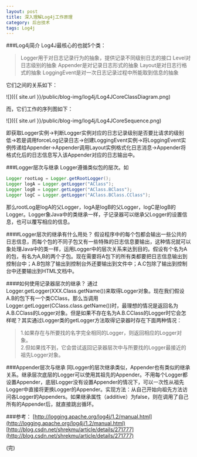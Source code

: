 ```yaml
---
layout: post
title: 深入理解Log4j工作原理
category: 后台技术
tags: Log4j
---
```


###Log4j简介
Log4J最核心的也就5个类：

> Logger用于对日志记录行为的抽象，提供记录不同级别日志的接口
> Level对日志级别的抽象
> Appender是对记录日志形式的抽象
> Layout是对日志行格式的抽象
> LoggingEvent是对一次日志记录过程中所能取到信息的抽象

它们之间的关系如下：

![]({{ site.url }}/public/blog-img/log4j/Log4JCoreClassDiagram.png)

而，它们工作的序列图如下：

![]({{ site.url }}/public/blog-img/log4j/Log4JCoreSequence.png)

即获取Logger实例->判断Logger实例对应的日志记录级别是否要比请求的级别低->若是调用forceLog记录日志->创建LoggingEvent实例->将LoggingEvent实例传递给Appender->Appender调用Layout实例格式化日志消息->Appender将格式化后的日志信息写入该Appender对应的日志输出中。

###Logger层次与继承
Logger遵循类似包的层次。如

```java      
Logger rootLog = Logger.getRootLogger();        
Logger logA = Logger.getLogger("AClass");           
Logger logB = Logger.getLogger("AClass.BClass");           
Logger logC = Logger.getLogger("AClass.BClass.CClass"); 
```
           
那么rootLog是logA的父Logger，logA是logB的父Logger，logC是logB的Logger。Logger象Java中的类继承一样，子记录器可以继承父Logger的设置信息，也可以覆写相应的信息。

####Logger层次的继承有什么用处？
假设程序中的每个包都会输出一些公共的日志信息，而每个包的不同子包又有一些特殊的日志信息要输出，这种情况就可以象处理Java中的类一样，运用Logger中的层次关系来达到目的。假设有个名为A的包，有名为A,B的两个子包。现在需要将A包下的所有类都要把日志信息输出到控制台中；A.B包除了输出到控制台外还要输出到文件中；A.C包除了输出到控制台中还要输出到HTML文档中。

####如何使用记录器层次的继承？
通过Logger.getLogger(XXX.Class.getName())来取得Logger对象。现在我们假设A.B的包下有一个类CClass，那么当调用Logger.getLogger(CClass.class.getName())时，最理想的情况是返回名为A.B.CClass的Logger对象。但是如果不存在名为A.B.CClass的Logger时它会怎样呢？其实通过Logger类的getLogger方法取得记录器时存在下面两种情况：

> 1.如果存在与所要找的名字完全相同的Logger，则返回相应的Logger对象。  
> 2.但如果找不到，它会尝试返回记录器层次中与所要找的Logger最接近的祖先Logger对象。

###Appender层次与继承
同Logger的层次继承类似，Appender也有类似的继承关系。继承层次底层的Logger可以使用其祖先的Appender。不用每个Logger都设置Appender，底层Logger没有设置Appender的情况下，可以一次性从祖先Logger中直接将更换Logger的Appender。实现方法：从自己开始向祖先方法访问各Logger的Appenders。如果继承属性（additive）为false，则在调用了自己所有的Appender后，就直接跳出循环。 

###参考：
[http://logging.apache.org/log4j/1.2/manual.html](http://logging.apache.org/log4j/1.2/manual.html)            
[http://blog.csdn.net/shrekmu/article/details/271777](http://blog.csdn.net/shrekmu/article/details/271777)             



(完)




